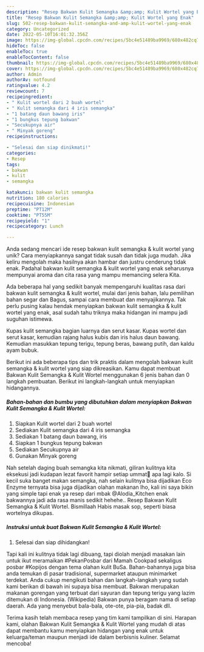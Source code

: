 ```yaml
---
description: "Resep Bakwan Kulit Semangka &amp;amp; Kulit Wortel yang Enak"
title: "Resep Bakwan Kulit Semangka &amp;amp; Kulit Wortel yang Enak"
slug: 502-resep-bakwan-kulit-semangka-and-amp-kulit-wortel-yang-enak
category: Uncategorized
date: 2022-05-10T16:01:32.356Z
image: https://img-global.cpcdn.com/recipes/5bc4e51489ba9969/680x482cq70/bakwan-kulit-semangka-kulit-wortel-foto-resep-utama.jpg
hideToc: false
enableToc: true
enableTocContent: false
thumbnail: https://img-global.cpcdn.com/recipes/5bc4e51489ba9969/680x482cq70/bakwan-kulit-semangka-kulit-wortel-foto-resep-utama.jpg
cover: https://img-global.cpcdn.com/recipes/5bc4e51489ba9969/680x482cq70/bakwan-kulit-semangka-kulit-wortel-foto-resep-utama.jpg
author: Admin
authorAv: notfound
ratingvalue: 4.2
reviewcount: 7
recipeingredient:
- " Kulit wortel dari 2 buah wortel"
- " Kulit semangka dari 4 iris semangka"
- "1 batang daun bawang iris"
- "1 bungkus tepung bakwan"
- "Secukupnya air"
- " Minyak goreng"
recipeinstructions:

- "Selesai dan siap dinikmati!"
categories:
- Resep
tags:
- bakwan
- kulit
- semangka

katakunci: bakwan kulit semangka 
nutrition: 180 calories
recipecuisine: Indonesian
preptime: "PT12M"
cooktime: "PT55M"
recipeyield: "1"
recipecategory: Lunch

---
```





Anda sedang mencari ide resep bakwan kulit semangka &amp; kulit wortel yang unik? Cara menyiapkannya sangat tidak susah dan tidak juga mudah. Jika keliru mengolah maka hasilnya akan hambar dan justru cenderung tidak enak. Padahal bakwan kulit semangka &amp; kulit wortel yang enak seharusnya mempunyai aroma dan cita rasa yang mampu memancing selera Kita.





Ada beberapa hal yang sedikit banyak mempengaruhi kualitas rasa dari bakwan kulit semangka &amp; kulit wortel, mulai dari jenis bahan, lalu pemilihan bahan segar dan Bagus, sampai cara membuat dan menyajikannya. Tak perlu pusing kalau hendak menyiapkan bakwan kulit semangka &amp; kulit wortel yang enak,      asal sudah tahu triknya maka hidangan ini mampu jadi suguhan istimewa.














Kupas kulit semangka bagian luarnya dan serut kasar. Kupas wortel dan serut kasar, kemudian rajang halus kubis dan iris halus daun bawang. Kemudian masukkan tepung terigu, tepung beras, bawang putih, dan kaldu ayam bubuk.






Berikut ini ada beberapa tips dan trik praktis dalam mengolah bakwan kulit semangka &amp; kulit wortel yang siap dikreasikan. Kamu dapat membuat Bakwan Kulit Semangka &amp; Kulit Wortel menggunakan 6 jenis bahan dan 0 langkah pembuatan. Berikut ini langkah-langkah untuk menyiapkan hidangannya.

<!--inarticleads1-->

##### Bahan-bahan dan bumbu yang dibutuhkan dalam menyiapkan Bakwan Kulit Semangka &amp; Kulit Wortel:

1. Siapkan  Kulit wortel dari 2 buah wortel
1. Sediakan  Kulit semangka dari 4 iris semangka
1. Sediakan 1 batang daun bawang, iris
1. Siapkan 1 bungkus tepung bakwan
1. Sediakan Secukupnya air
1. Gunakan  Minyak goreng


Nah setelah daging buah semangka kita nikmati, giliran kulitnya kita eksekusi jadi kudapan lezat favorit hampir setiap ummat🤭 apa lagi kalo. Si kecil suka banget makan semangka, nah selain kulitnya bisa dijadikan Eco Enzyme ternyata bisa juga dijadikan olahan makanan lho, kali ini saya bikin yang simple tapi enak ya resep dari mbak @Alodia_Kitchen enak bakwannya jadi ada rasa manis sedikit hehehe.. Resep Bakwan Kulit Semangka &amp; Kulit Wortel. Bismillaah Habis masak sop, seperti biasa wortelnya dikupas. 

<!--inarticleads2-->

##### Instruksi untuk buat Bakwan Kulit Semangka &amp; Kulit Wortel:


1. Selesai dan siap dihidangkan!

Tapi kali ini kulitnya tidak lagi dibuang, tapi diolah menjadi masakan lain untuk ikut meramaikan #PekanPosbar dari Mamah Cookpad sekaligus posbar #Kopijos dengan tema olahan kulit BuSa. Bahan-bahannya juga bisa anda temukan di pasar tradisional, supermarket ataupun minimarket terdekat. Anda cukup mengikuti bahan dan langkah-langkah yang sudah kami berikan di bawah ini supaya bisa membuat. Bakwan merupakan makanan gorengan yang terbuat dari sayuran dan tepung terigu yang lazim ditemukan di Indonesia. (Wikipedia) Bakwan punya beragam nama di setiap daerah. Ada yang menyebut bala-bala, ote-ote, pia-pia, badak dll. 

Terima kasih telah membaca resep yang tim kami tampilkan di sini. Harapan kami, olahan Bakwan Kulit Semangka &amp; Kulit Wortel yang mudah di atas dapat membantu kamu menyiapkan hidangan yang enak untuk keluarga/teman maupun menjadi ide dalam berbisnis kuliner. Selamat mencoba!
